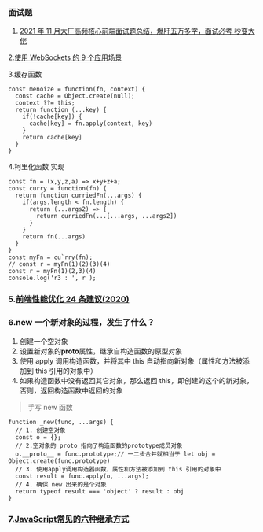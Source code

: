 ### 面试题

1. [2021 年 11 月大厂高频核心前端面试题总结，爆肝五万多字，面试必考 秒变大佬 ](https://www.jianshu.com/p/6746467c7958)

2.[使用 WebSockets 的 9 个应用场景](https://www.oschina.net/translate/9-killer-uses-for-websockets?comments&p=2)

3.缓存函数

```
const menoize = function(fn, context) {
  const cache = Object.create(null);
  context ??= this;
  return function (...key) {
    if(!cache[key]) {
      cache[key] = fn.apply(context, key)
    }
    return cache[key]
  }
}
```

4.柯里化函数 实现

```
const fn = (x,y,z,a) => x+y+z+a;
const curry = function(fn) {
  return function curriedFn(...args) {
    if(args.length < fn.length) {
      return (...args2) => {
        return curriedFn(...[...args, ...args2])
      }
    }
    return fn(...args)
  }
}
const myFn = cu`rry(fn);
// const r = myFn(1)(2)(3)(4)
const r = myFn(1)(2,3)(4)
console.log('r3 : ', r );
```

### 5.[前端性能优化 24 条建议(2020)](https://zhuanlan.zhihu.com/p/121056616)

### 6.new 一个新对象的过程，发生了什么？

1. 创建一个空对象
2. 设置新对象的**proto**属性，继承自构造函数的原型对象
3. 使用 apply 调用构造函数，并将其中 this 自动指向新对象（属性和方法被添加到 this 引用的对象中）
4. 如果构造函数中没有返回其它对象，那么返回 this，即创建的这个的新对象，否则，返回构造函数中返回的对象

> 手写 new 函数

```
function _new(func, ...args) {
  // 1. 创建空对象
  const o = {};
  // 2.空对象的_proto_指向了构造函数的prototype成员对象
  o.__proto__ = func.prototype;// 一二步合并就相当于 let obj = Object.create(func.prototype)
  // 3. 使用apply调用构造器函数，属性和方法被添加到 this 引用的对象中
  const result = func.apply(o, ...args);
  // 4. 确保 new 出来的是个对象
  return typeof result === 'object' ? result : obj
}
```

### 7.[JavaScript常见的六种继承方式](https://cloud.tencent.com/developer/article/1499708?from=article.detail.1851143)